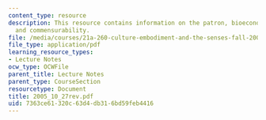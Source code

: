 ```yaml
---
content_type: resource
description: This resource contains information on the patron, bioeconomic potential,
  and commensurability.
file: /media/courses/21a-260-culture-embodiment-and-the-senses-fall-2005/7363ce61320c63d4db316bd59feb4416_2005_10_27rev.pdf
file_type: application/pdf
learning_resource_types:
- Lecture Notes
ocw_type: OCWFile
parent_title: Lecture Notes
parent_type: CourseSection
resourcetype: Document
title: 2005_10_27rev.pdf
uid: 7363ce61-320c-63d4-db31-6bd59feb4416
---
```

